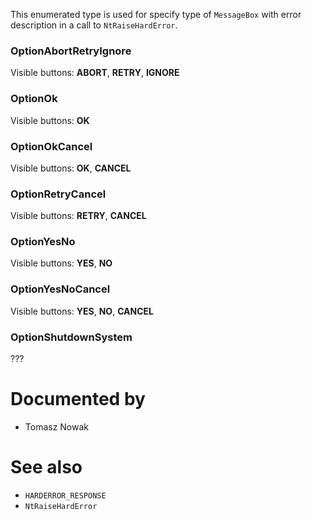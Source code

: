 This enumerated type is used for specify type of `MessageBox` with error description in a call to `NtRaiseHardError`.

### OptionAbortRetryIgnore

Visible buttons: **ABORT**, **RETRY**, **IGNORE**

### OptionOk

Visible buttons: **OK**

### OptionOkCancel

Visible buttons: **OK**, **CANCEL**

### OptionRetryCancel

Visible buttons: **RETRY**, **CANCEL**

### OptionYesNo

Visible buttons: **YES**, **NO**

### OptionYesNoCancel

Visible buttons: **YES**, **NO**, **CANCEL**

### OptionShutdownSystem

???

# Documented by

* Tomasz Nowak

# See also

* `HARDERROR_RESPONSE`
* `NtRaiseHardError`
